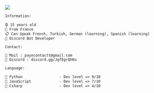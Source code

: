 ![](https://31.media.tumblr.com/tumblr_mc4bln7UOm1r84emlo1_500.gif)


```diff
Information:

⌚ 15 years old
🎈 From France
📋 Can Speak French, Turkish, German (learning), Spanish (learning)
🦾 Discord Bot Developer
```
```
Contact: 

🤝 Mail : payncontactt@gmail.com
📌 Discord : discord.gg/JgfEgrQhKu
```
```diff
Language:

🐍 Python                 - Dev level => 9/10
🌟 JavaScript             - Dev level => 7/10
🌌 Csharp                 - Dev level => 4/10
```

